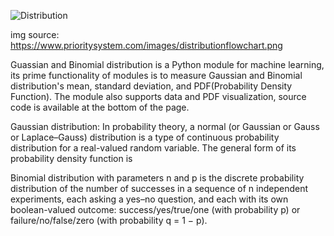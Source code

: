 
![Distribution](https://www.prioritysystem.com/images/distributionflowchart.png)

img source: https://www.prioritysystem.com/images/distributionflowchart.png

Guassian and Binomial distribution is a Python module for machine learning, its prime functionality of modules is to measure Gaussian and Binomial distribution's mean, standard deviation, and PDF(Probability Density Function).
The module also supports data and PDF visualization, source code is available at the bottom of the page.

Gaussian distribution:
In probability theory, a normal (or Gaussian or Gauss or Laplace–Gauss) distribution is a type of continuous probability distribution for a real-valued random variable. The general form of its probability density function is

Binomial distribution with parameters n and p is the discrete probability distribution of the number of successes in a sequence of n independent experiments, each asking a yes–no question, and each with its own boolean-valued outcome: success/yes/true/one (with probability p) or failure/no/false/zero (with probability q = 1 − p).
